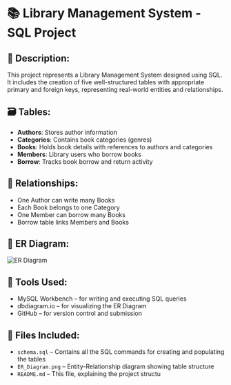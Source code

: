# 📚 Library Management System - SQL Project

## 🔹 Description:
This project represents a Library Management System designed using SQL. It includes the creation of five well-structured tables with appropriate primary and foreign keys, representing real-world entities and relationships.

## 🗃️ Tables:
- **Authors**: Stores author information
- **Categories**: Contains book categories (genres)
- **Books**: Holds book details with references to authors and categories
- **Members**: Library users who borrow books
- **Borrow**: Tracks book borrow and return activity

## 🔗 Relationships:
- One Author can write many Books
- Each Book belongs to one Category
- One Member can borrow many Books
- Borrow table links Members and Books

## 📸 ER Diagram:
![ER Diagram](ER_Diagram.png)

## 💾 Tools Used:
- MySQL Workbench – for writing and executing SQL queries
- dbdiagram.io – for visualizing the ER Diagram
- GitHub – for version control and submission

## 📁 Files Included:
- `schema.sql` – Contains all the SQL commands for creating and populating the tables
- `ER_Diagram.png` – Entity-Relationship diagram showing table structure
- `README.md` – This file, explaining the project structu
